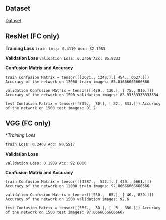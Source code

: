 ## Dataset

[Dataset](https://drive.google.com/drive/u/2/folders/1-FzZhQO9oHIT9SNOWYoKsuz7fe447vtR)

## ResNet (FC only)

**Training Loss**
`train Loss: 0.4110 Acc: 82.1083`

**Validation Loss**
`validation Loss: 0.3456 Acc: 85.9333`

**Confusion Matrix and Accuracy**

`train Confusion Matrix = tensor([[3671., 1248.],[ 454., 6627.]]) Accuracy of the network on 12000 train images: 85.81666666666666`

`validation Confusion Matrix = tensor([[479., 136.], [ 75., 810.]]) Accuracy of the network on 1500 validation images: 85.93333333333334`

`test Confusion Matrix = tensor([[535.,  80.], [ 52., 833.]]) Accuracy of the network on 1500 test images: 91.2`

## VGG (FC only)

**Training Loss*

`train Loss: 0.2408 Acc: 90.5917`

**Validation Loss**

`validation Loss: 0.1983 Acc: 92.6000`

**Confusion Matrix and Accuracy**

`train Confusion Matrix = tensor([[4387.,  532.], [ 420., 6661.]]) Accuracy of the network on 12000 train images: 92.06666666666666`

`validation Confusion Matrix = tensor([[550.,  65.], [ 46., 839.]]) Accuracy of the network on 1500 validation images: 92.6`

`test Confusion Matrix = tensor([[585.,  30.], [  5., 880.]]) Accuracy of the network on 1500 test images: 97.66666666666667`